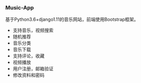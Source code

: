 ### Music-App
基于Python3.6+django1.11的音乐网站，前端使用Bootstrap框架。
+ 支持音乐，视频搜索
+ 随机推荐
+ 音乐分类
+ 音乐下载
+ 支持评论，收藏
+ 视频播放
+ 用户注册，邮箱验证
+ 修改资料和密码
